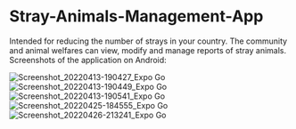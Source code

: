 # Stray-Animals-Management-App
Intended for reducing the number of strays in your country. The community and animal welfares can view, modify and manage reports of stray animals. 
Screenshots of the application on Android:

![Screenshot_20220413-190427_Expo Go](https://user-images.githubusercontent.com/45479249/165460161-2299503d-0301-4ecc-aa16-c7c7624bace4.jpg)
![Screenshot_20220413-190449_Expo Go](https://user-images.githubusercontent.com/45479249/165460177-1477f3b9-776c-4eb9-9e3c-c4a93eebb18c.jpg)
![Screenshot_20220413-190541_Expo Go](https://user-images.githubusercontent.com/45479249/165460187-4946a213-152c-4f24-ba4b-e8fbefe24105.jpg)
![Screenshot_20220425-184555_Expo Go](https://user-images.githubusercontent.com/45479249/165460197-addf9a17-1218-4e53-aafb-7b64219e8c81.jpg)
![Screenshot_20220426-213241_Expo Go](https://user-images.githubusercontent.com/45479249/165460209-1a24b30a-bc10-4ef3-ab8f-1a16b80068a5.jpg)
